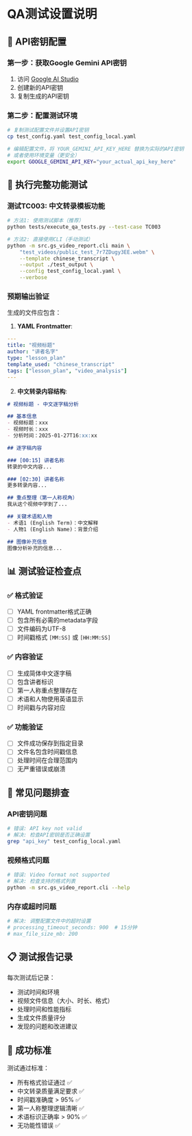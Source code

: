# QA测试设置说明

## 🔑 API密钥配置

### 第一步：获取Google Gemini API密钥
1. 访问 [Google AI Studio](https://makersuite.google.com/app/apikey)
2. 创建新的API密钥
3. 复制生成的API密钥

### 第二步：配置测试环境
```bash
# 复制测试配置文件并设置API密钥
cp test_config.yaml test_config_local.yaml

# 编辑配置文件，将 YOUR_GEMINI_API_KEY_HERE 替换为实际的API密钥
# 或者使用环境变量（更安全）
export GOOGLE_GEMINI_API_KEY="your_actual_api_key_here"
```

## 🧪 执行完整功能测试

### 测试TC003: 中文转录模板功能
```bash
# 方法1: 使用测试脚本（推荐）
python tests/execute_qa_tests.py --test-case TC003

# 方法2: 直接使用CLI（手动测试）
python -m src.gs_video_report.cli main \
    "test_videos/public_test_7r7ZDugy3EE.webm" \
    --template chinese_transcript \
    --output ./test_output \
    --config test_config_local.yaml \
    --verbose
```

### 预期输出验证
生成的文件应包含：

1. **YAML Frontmatter**:
```yaml
---
title: "视频标题"
author: "讲者名字"
type: "lesson_plan"
template_used: "chinese_transcript" 
tags: ["lesson_plan", "video_analysis"]
---
```

2. **中文转录内容结构**:
```markdown
# 视频标题 - 中文逐字稿分析

## 基本信息
- 视频标题：xxx
- 视频时长：xxx
- 分析时间：2025-01-27T16:xx:xx

## 逐字稿内容

### [00:15] 讲者名称
转录的中文内容...

### [02:30] 讲者名称
更多转录内容...

## 重点整理（第一人称视角）
我从这个视频中学到了...

## 关键术语和人物
- 术语1 (English Term)：中文解释
- 人物1 (English Name)：背景介绍

## 图像补充信息
图像分析补充的信息...
```

## 📊 测试验证检查点

### ✅ 格式验证
- [ ] YAML frontmatter格式正确
- [ ] 包含所有必需的metadata字段
- [ ] 文件编码为UTF-8
- [ ] 时间戳格式 `[MM:SS]` 或 `[HH:MM:SS]`

### ✅ 内容验证  
- [ ] 生成简体中文逐字稿
- [ ] 包含讲者标识
- [ ] 第一人称重点整理存在
- [ ] 术语和人物使用英语显示
- [ ] 时间戳与内容对应

### ✅ 功能验证
- [ ] 文件成功保存到指定目录
- [ ] 文件名包含时间戳信息
- [ ] 处理时间在合理范围内
- [ ] 无严重错误或崩溃

## 🚨 常见问题排查

### API密钥问题
```bash
# 错误: API key not valid
# 解决: 检查API密钥是否正确设置
grep "api_key" test_config_local.yaml
```

### 视频格式问题
```bash
# 错误: Video format not supported  
# 解决: 检查支持的格式列表
python -m src.gs_video_report.cli --help
```

### 内存或超时问题
```bash
# 解决: 调整配置文件中的超时设置
# processing_timeout_seconds: 900  # 15分钟
# max_file_size_mb: 200
```

## 📋 测试报告记录

每次测试后记录：
- 测试时间和环境
- 视频文件信息（大小、时长、格式）
- 处理时间和性能指标
- 生成文件质量评分
- 发现的问题和改进建议

## 🎯 成功标准

测试通过标准：
- 所有格式验证通过 ✅
- 中文转录质量满足要求 ✅  
- 时间戳准确度 > 95% ✅
- 第一人称整理逻辑清晰 ✅
- 术语标识正确率 > 90% ✅
- 无功能性错误 ✅
